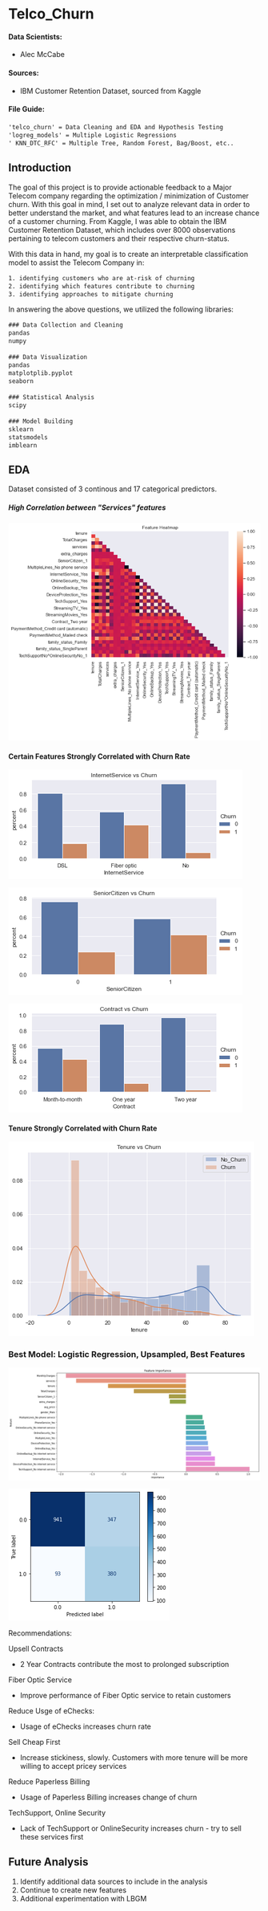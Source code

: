 # Telco_Churn

#### Data Scientists:
- Alec McCabe

#### Sources:
- IBM Customer Retention Dataset, sourced from Kaggle

#### File Guide:

```
'telco_churn' = Data Cleaning and EDA and Hypothesis Testing
'logreg_models' = Multiple Logistic Regressions
' KNN_DTC_RFC' = Multiple Tree, Random Forest, Bag/Boost, etc..
```

## Introduction

The goal of this project is to provide actionable feedback to a Major Telecom company regarding the optimization / minimization of Customer churn. With this goal in mind, I set out to analyze relevant data in order to better understand the market, and what features lead to an increase chance of a customer churning. From Kaggle, I was able to obtain the IBM Customer Retention Dataset, which includes over 8000 observations pertaining to telecom customers and their respective churn-status.

With this data in hand, my goal is to create an interpretable classification model to assist the Telecom Company in:
```
1. identifying customers who are at-risk of churning
2. identifying which features contribute to churning
3. identifying approaches to mitigate churning
```

In answering the above questions, we utilized the following libraries:

```
### Data Collection and Cleaning
pandas
numpy

### Data Visualization
pandas
matplotplib.pyplot
seaborn

### Statistical Analysis
scipy

### Model Building
sklearn
statsmodels
imblearn

```

## EDA

Dataset consisted of 3 continous and 17 categorical predictors.

##### High Correlation between "Services" features

![Image](pictures/Heatmap.png?raw=true)

#### Certain Features Strongly Correlated with Churn Rate

![Image](pictures/InternetService1.png?raw=true)

![Image](pictures/SeniorCitizen1.png?raw=true)

![Image](pictures/Contract1.png?raw=true)

#### Tenure Strongly Correlated with Churn Rate

![Image](pictures/Tenure_vs_Churn.png?raw=true)

### Best Model: Logistic Regression, Upsampled, Best Features

![Image](pictures/feature_importance_best.png?raw=true)

![Image](pictures/confusion_matrix_best.png?raw=true)


Recommendations:

Upsell Contracts
- 2 Year Contracts contribute the most to prolonged subscription

Fiber Optic Service
- Improve performance of Fiber Optic service to retain customers

Reduce Usge of eChecks:
- Usage of eChecks increases churn rate

Sell Cheap First
- Increase stickiness, slowly. Customers with more tenure will be more willing to accept pricey services

Reduce Paperless Billing
- Usage of Paperless Billing increases change of churn

TechSupport, Online Security
- Lack of TechSupport or OnlineSecurity increases churn - try to sell these services first



## Future Analysis

1. Identify additional data sources to include in the analysis
2. Continue to create new features
3. Additional experimentation with LBGM
